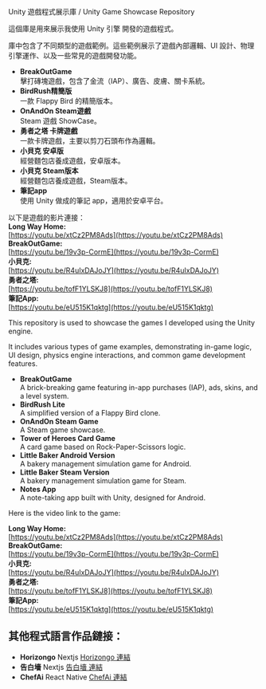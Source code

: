 Unity 遊戲程式展示庫 / Unity Game Showcase Repository

這個庫是用來展示我使用 Unity 引擎 開發的遊戲程式。

庫中包含了不同類型的遊戲範例。這些範例展示了遊戲內部邏輯、UI 設計、物理引擎運作、以及一些常見的遊戲開發功能。

- **BreakOutGame**  
  擊打磚塊遊戲，包含了金流（IAP）、廣告、皮膚、關卡系統。
- **BirdRush精簡版**  
  一款 Flappy Bird 的精簡版本。
- **OnAndOn Steam遊戲**  
  Steam 遊戲 ShowCase。
- **勇者之塔 卡牌遊戲**  
  一款卡牌遊戲，主要以剪刀石頭布作為邏輯。
- **小貝克 安卓版**  
  經營麵包店養成遊戲，安卓版本。
- **小貝克 Steam版本**  
  經營麵包店養成遊戲，Steam版本。
- **筆記app**  
  使用 Unity 做成的筆記 app，適用於安卓平台。

以下是遊戲的影片連接：  
**Long Way Home:**  
[https://youtu.be/xtCz2PM8Ads](https://youtu.be/xtCz2PM8Ads)  
**BreakOutGame:**  
[https://youtu.be/19v3p-CormE](https://youtu.be/19v3p-CormE)  
**小貝克:**  
[https://youtu.be/R4uIxDAJoJY](https://youtu.be/R4uIxDAJoJY)  
**勇者之塔:**  
[https://youtu.be/tofF1YLSKJ8](https://youtu.be/tofF1YLSKJ8)  
**筆記App:**  
[https://youtu.be/eU515K1qktg](https://youtu.be/eU515K1qktg)  


This repository is used to showcase the games I developed using the Unity engine.

It includes various types of game examples, demonstrating in-game logic, UI design, physics engine interactions, and common game development features.

- **BreakOutGame**  
  A brick-breaking game featuring in-app purchases (IAP), ads, skins, and a level system.
- **BirdRush Lite**  
  A simplified version of a Flappy Bird clone.
- **OnAndOn Steam Game**  
  A Steam game showcase.
- **Tower of Heroes Card Game**  
  A card game based on Rock-Paper-Scissors logic.
- **Little Baker Android Version**  
  A bakery management simulation game for Android.
- **Little Baker Steam Version**  
  A bakery management simulation game for Steam.
- **Notes App**  
  A note-taking app built with Unity, designed for Android.


Here is the video link to the game:

**Long Way Home:**  
[https://youtu.be/xtCz2PM8Ads](https://youtu.be/xtCz2PM8Ads)  
**BreakOutGame:**  
[https://youtu.be/19v3p-CormE](https://youtu.be/19v3p-CormE)  
**小貝克:**  
[https://youtu.be/R4uIxDAJoJY](https://youtu.be/R4uIxDAJoJY)  
**勇者之塔:**  
[https://youtu.be/tofF1YLSKJ8](https://youtu.be/tofF1YLSKJ8)  
**筆記App:**  
[https://youtu.be/eU515K1qktg](https://youtu.be/eU515K1qktg)  


## 其他程式語言作品鏈接：
- **Horizongo**  Nextjs
  [Horizongo 連結](https://youtu.be/t5du44w7lDc)
- **告白墻**  Nextjs
  [告白墻 連結](https://youtu.be/RsKrcQSa418)
- **ChefAi**  React Native
  [ChefAi 連結](https://youtu.be/kB9K6O14j-A)


